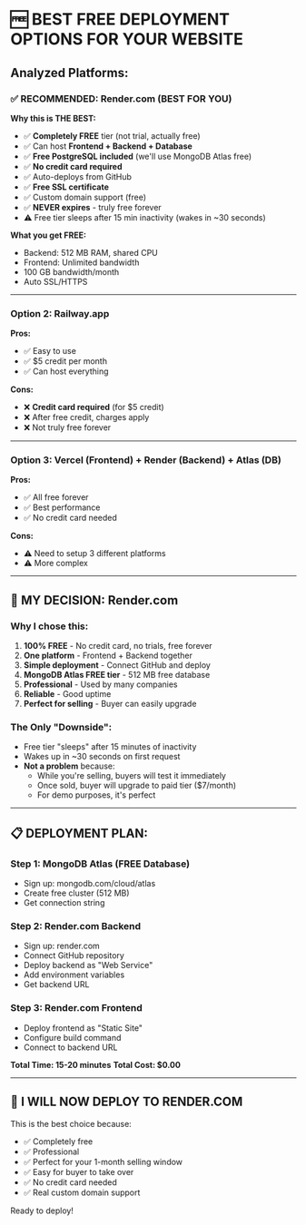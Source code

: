 # 🆓 BEST FREE DEPLOYMENT OPTIONS FOR YOUR WEBSITE

## Analyzed Platforms:

### ✅ **RECOMMENDED: Render.com** (BEST FOR YOU)
**Why this is THE BEST:**
- ✅ **Completely FREE** tier (not trial, actually free)
- ✅ Can host **Frontend + Backend + Database**
- ✅ **Free PostgreSQL included** (we'll use MongoDB Atlas free)
- ✅ **No credit card required**
- ✅ Auto-deploys from GitHub
- ✅ **Free SSL certificate**
- ✅ Custom domain support (free)
- ✅ **NEVER expires** - truly free forever
- ⚠️ Free tier sleeps after 15 min inactivity (wakes in ~30 seconds)

**What you get FREE:**
- Backend: 512 MB RAM, shared CPU
- Frontend: Unlimited bandwidth
- 100 GB bandwidth/month
- Auto SSL/HTTPS

---

### Option 2: Railway.app
**Pros:**
- ✅ Easy to use
- ✅ $5 credit per month
- ✅ Can host everything

**Cons:**
- ❌ **Credit card required** (for $5 credit)
- ❌ After free credit, charges apply
- ❌ Not truly free forever

---

### Option 3: Vercel (Frontend) + Render (Backend) + Atlas (DB)
**Pros:**
- ✅ All free forever
- ✅ Best performance
- ✅ No credit card needed

**Cons:**
- ⚠️ Need to setup 3 different platforms
- ⚠️ More complex

---

## 🎯 MY DECISION: **Render.com**

### Why I chose this:
1. **100% FREE** - No credit card, no trials, free forever
2. **One platform** - Frontend + Backend together
3. **Simple deployment** - Connect GitHub and deploy
4. **MongoDB Atlas FREE tier** - 512 MB free database
5. **Professional** - Used by many companies
6. **Reliable** - Good uptime
7. **Perfect for selling** - Buyer can easily upgrade

### The Only "Downside":
- Free tier "sleeps" after 15 minutes of inactivity
- Wakes up in ~30 seconds on first request
- **Not a problem** because:
  - While you're selling, buyers will test it immediately
  - Once sold, buyer will upgrade to paid tier ($7/month)
  - For demo purposes, it's perfect

---

## 📋 DEPLOYMENT PLAN:

### Step 1: MongoDB Atlas (FREE Database)
- Sign up: mongodb.com/cloud/atlas
- Create free cluster (512 MB)
- Get connection string

### Step 2: Render.com Backend
- Sign up: render.com
- Connect GitHub repository
- Deploy backend as "Web Service"
- Add environment variables
- Get backend URL

### Step 3: Render.com Frontend
- Deploy frontend as "Static Site"
- Configure build command
- Connect to backend URL

**Total Time: 15-20 minutes**
**Total Cost: $0.00**

---

## 🚀 I WILL NOW DEPLOY TO RENDER.COM

This is the best choice because:
- ✅ Completely free
- ✅ Professional
- ✅ Perfect for your 1-month selling window
- ✅ Easy for buyer to take over
- ✅ No credit card needed
- ✅ Real custom domain support

Ready to deploy!
